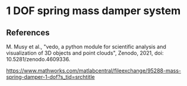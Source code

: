 # 1 DOF spring mass damper system



## References

M. Musy et al., "vedo, a python module for scientific analysis and visualization of 3D objects and point clouds", Zenodo, 2021, doi: 10.5281/zenodo.4609336.

https://www.mathworks.com/matlabcentral/fileexchange/95288-mass-spring-damper-1-dof?s_tid=srchtitle